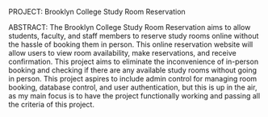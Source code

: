 PROJECT: Brooklyn College Study Room Reservation 

ABSTRACT: The Brooklyn College Study Room Reservation aims to allow students, faculty, and staff members to reserve study rooms online without the hassle of booking them in person. This online reservation website will allow users to view room availability, make reservations, and receive confirmation. This project aims to eliminate the inconvenience of in-person booking and checking if there are any available study rooms without going in person. This project aspires to include admin control for managing room booking, database control, and user authentication, but this is up in the air, as my main focus is to have the project functionally working and passing all the criteria of this project. 
